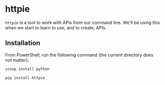 # httpie

`httpie` is a tool to work with APIs from our command line. We'll be using this when we start to learn to use, and to create, APIs.

## Installation

From PowerShell, run the following command (the current directory does not matter):

```sh
scoop install python
```

```sh
pip install httpie
```
